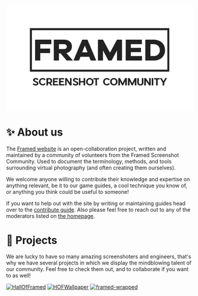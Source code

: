 ![FRAMED_LogoBigDarkTransparent800px](FRAMED_LogoBigDarkTransparent800px.png)

# ✨ About us

The [Framed website](https://framedsc.com) is an open-collaboration project, written and maintained by a community of volunteers from the Framed Screenshot Community. Used to document the terminology, methods, and tools surrounding virtual photography (and often creating them ourselves).

We welcome anyone willing to contribute their knowledge and expertise on anything relevant, be it to our game guides, a cool technique you know of, or anything you think could be useful to someone!

If you want to help out with the site by writing or maintaining guides head over to the [contribute guide](https://framedsc.com/contribute.htm). Also please feel free to reach out to any of the moderators listed on [the homepage](https://framedsc.com).

# 🚀 Projects

We are lucky to have so many amazing screenshoters and engineers, that's why we have several projects in which we display the mindblowing talent of our community. Feel free to check them out, and to collaborate if you want to as well!

<p align="left">
  <a href="https://github.com/framedsc/HallOfFramed"><img width="400" src="https://github-readme-stats.vercel.app/api/pin/?username=framedsc&repo=HallOfFramed&show_owner=true" alt="HallOfFramed"></a>
  <a href="https://github.com/framedsc/HOFWallpaper"><img width="400" src="https://github-readme-stats.vercel.app/api/pin/?username=framedsc&repo=HOFWallpaper&show_owner=true" alt="HOFWallpaper"></a>
  <a href="https://github.com/framedsc/framed-wrapped"><img width="400" src="https://github-readme-stats.vercel.app/api/pin/?username=framedsc&repo=framed-wrapped&show_owner=true" alt="framed-wrapped"></a>
</p>

